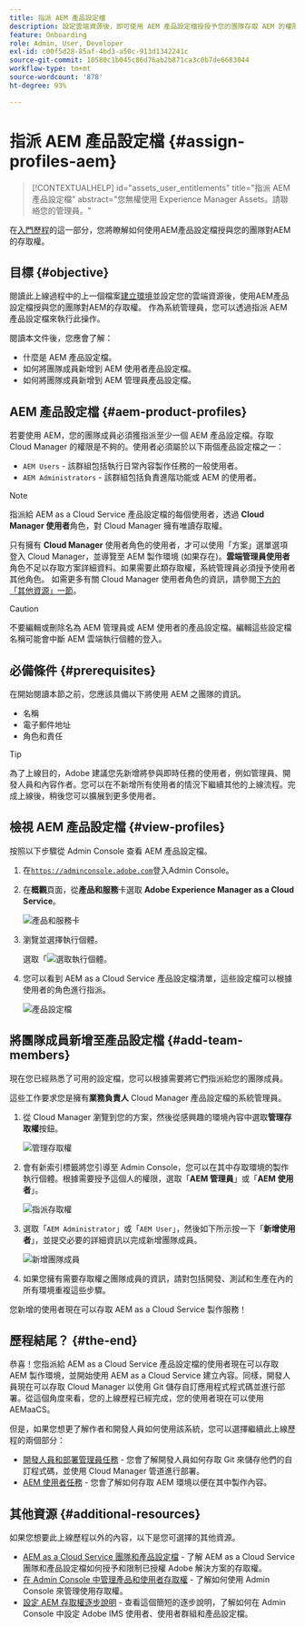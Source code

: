 ```yaml
---
title: 指派 AEM 產品設定檔
description: 設定雲端資源後，即可使用 AEM 產品設定檔授授予您的團隊存取 AEM 的權限。
feature: Onboarding
role: Admin, User, Developer
exl-id: c00f5d28-85af-4bd3-a50c-913d1342241c
source-git-commit: 10580c1b045c86d76ab2b871ca3c0b7de6683044
workflow-type: tm+mt
source-wordcount: '878'
ht-degree: 93%

---
```


# 指派 AEM 產品設定檔 {#assign-profiles-aem}

>[!CONTEXTUALHELP]
>id="assets_user_entitlements"
>title="指派 AEM 產品設定檔"
>abstract="您無權使用 Experience Manager Assets。請聯絡您的管理員。"

在[入門歷程](overview.md)的這一部分，您將瞭解如何使用AEM產品設定檔授與您的團隊對AEM的存取權。

## 目標 {#objective}

閱讀此上線過程中的上一個檔案[建立環境](create-environments.md)並設定您的雲端資源後，使用AEM產品設定檔授與您的團隊對AEM的存取權。 作為系統管理員，您可以透過指派 AEM 產品設定檔來執行此操作。

閱讀本文件後，您應會了解：

* 什麼是 AEM 產品設定檔。
* 如何將團隊成員新增到 AEM 使用者產品設定檔。
* 如何將團隊成員新增到 AEM 管理員產品設定檔。

## AEM 產品設定檔 {#aem-product-profiles}

若要使用 AEM，您的團隊成員必須獲指派至少一個 AEM 產品設定檔。存取 Cloud Manager 的權限是不夠的。使用者必須屬於以下兩個產品設定檔之一：

* `AEM Users` - 該群組包括執行日常內容製作任務的一般使用者。
* `AEM Administrators` - 該群組包括負責進階功能或 AEM 的使用者。

>[!NOTE]
>
>指派給 AEM as a Cloud Service 產品設定檔的每個使用者，透過 **Cloud Manager 使用者**&#x200B;角色，對 Cloud Manager 擁有唯讀存取權。
>
>只有擁有 **Cloud Manager** 使用者角色的使用者，才可以使用「方案」選單選項登入 Cloud Manager，並導覽至 AEM 製作環境 (如果存在)。**雲端管理員使用者**角色不足以存取方案詳細資料。如果需要此類存取權，系統管理員必須授予使用者其他角色。
>如需更多有關 Cloud Manager 使用者角色的資訊，請參閱[下方的「其他資源」一節](#additional-resources)。

>[!CAUTION]
>
>不要編輯或刪除名為 AEM 管理員或 AEM 使用者的產品設定檔。編輯這些設定檔名稱可能會中斷 AEM 雲端執行個體的登入。

## 必備條件 {#prerequisites}

在開始閱讀本節之前，您應該具備以下將使用 AEM 之團隊的資訊。

* 名稱
* 電子郵件地址
* 角色和責任

>[!TIP]
>
>為了上線目的，Adobe 建議您先新增將參與即時任務的使用者，例如管理員、開發人員和內容作者。您可以在不新增所有使用者的情況下繼續其他的上線流程。完成上線後，稍後您可以擴展到更多使用者。

## 檢視 AEM 產品設定檔 {#view-profiles}

按照以下步驟從 Admin Console 查看 AEM 產品設定檔。

1. 在[`https://adminconsole.adobe.com`](https://adminconsole.adobe.com)登入Admin Console。

1. 在&#x200B;**概觀**&#x200B;頁面，從&#x200B;**產品和服務**&#x200B;卡選取 **Adobe Experience Manager as a Cloud Service**。

   ![產品和服務卡](/help/journey-onboarding/assets/assign-team1.png)

1. 瀏覽並選擇執行個體。

   選取「![選取執行個體](/help/journey-onboarding/assets/cloud-profiles-1.png)。

1. 您可以看到 AEM as a Cloud Service 產品設定檔清單，這些設定檔可以根據使用者的角色進行指派。

   ![產品設定檔](/help/journey-onboarding/assets/cloud-profiles-2.png)

## 將團隊成員新增至產品設定檔 {#add-team-members}

現在您已經熟悉了可用的設定檔，您可以根據需要將它們指派給您的團隊成員。

這些工作要求您是擁有&#x200B;**業務負責人** Cloud Manager 產品設定檔的系統管理員。

1. 從 Cloud Manager 瀏覽到您的方案，然後從感興趣的環境內容中選取&#x200B;**管理存取權**&#x200B;按鈕。

   ![管理存取權](/help/journey-onboarding/assets/add-team1.png)

1. 會有新索引標籤將您引導至 Admin Console，您可以在其中存取環境的製作執行個體。根據需要授予這個人的權限，選取「**AEM 管理員**」或「**AEM 使用者**」。

   ![指派存取權](/help/journey-onboarding/assets/add-team2.png)

1. 選取「`AEM Administrator`」或「`AEM User`」，然後如下所示按一下「**新增使用者**」，並提交必要的詳細資訊以完成新增團隊成員。

   ![新增團隊成員](/help/journey-onboarding/assets/add-team3.png)

1. 如果您擁有需要存取權之團隊成員的資訊，請對包括開發、測試和生產在內的所有環境重複這些步驟。

您新增的使用者現在可以存取 AEM as a Cloud Service 製作服務！

## 歷程結尾？ {#the-end}

恭喜！您指派給 AEM as a Cloud Service 產品設定檔的使用者現在可以存取 AEM 製作環境，並開始使用 AEM as a Cloud Service 建立內容。同樣，開發人員現在可以存取 Cloud Manager 以使用 Git 儲存自訂應用程式程式碼並進行部署。從這個角度來看，您的上線歷程已經完成，您的使用者現在可以使用 AEMaaCS。

但是，如果您想更了解作者和開發人員如何使用該系統，您可以選擇繼續此上線歷程的兩個部分：

* [開發人員和部署管理員任務](developers.md) - 您會了解開發人員如何存取 Git 來儲存他們的自訂程式碼，並使用 Cloud Manager 管道進行部署。
* [AEM 使用者任務](aem-users.md) - 您會了解如何存取 AEM 環境以便在其中製作內容。

## 其他資源 {#additional-resources}

如果您想要此上線歷程以外的內容，以下是您可選擇的其他資源。

* [AEM as a Cloud Service 團隊和產品設定檔](/help/onboarding/aem-cs-team-product-profiles.md) - 了解 AEM as a Cloud Service 團隊和產品設定檔如何授予和限制已授權 Adobe 解決方案的存取權。
* [在 Admin Console 中管理產品和使用者存取權](/help/security/ims-support.md#managing-products-and-user-access-in-admin-console) - 了解如何使用 Admin Console 來管理使用存取權。
* [設定 AEM 存取權逐步說明](https://experienceleague.adobe.com/docs/experience-manager-learn/cloud-service/accessing/walk-through.html) - 查看這個簡短的逐步說明，了解如何在 Admin Console 中設定 Adobe IMS 使用者、使用者群組和產品設定檔。

